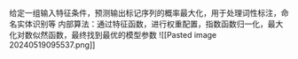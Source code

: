 给定一组输入特征条件，预测输出标记序列的概率最大化，用于处理词性标注，命名实体识别等
内部算法：通过特征函数，进行权重配置，指数函数归一化，最大化对数似然函数，最终找到最优的模型参数
![[Pasted image 20240519095537.png]]
